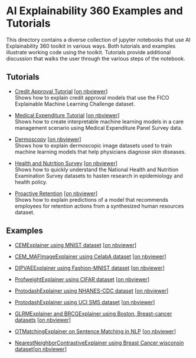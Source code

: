 # AI Explainability 360 Examples and Tutorials

This directory contains a diverse collection of jupyter notebooks that use AI Explainability 360 toolkit in various ways. Both tutorials and examples illustrate working code using the toolkit.  Tutorials provide additional discussion that walks 
the user through the various steps of the notebook.

## Tutorials

- [Credit Approval Tutorial](./tutorials/HELOC.ipynb) [[on nbviewer](https://nbviewer.jupyter.org/github/IBM/AIX360/blob/master/examples/tutorials/HELOC.ipynb)]<br/>Shows how to explain credit approval models that use the FICO Explainable Machine Learning Challenge dataset.

- [Medical Expenditure Tutorial](./tutorials/MEPS.ipynb) [[on nbviewer](https://nbviewer.jupyter.org/github/IBM/AIX360/blob/master/examples/tutorials/MEPS.ipynb)]<br/>Shows how to create interpretable machine learning models in a care management scenario using Medical Expenditure Panel Survey data.

- [Dermoscopy](./tutorials/dermoscopy.ipynb) [[on nbviewer](https://nbviewer.jupyter.org/github/IBM/AIX360/blob/master/examples/tutorials/dermoscopy.ipynb)]<br/>Shows how to explain dermoscopic image datasets used to train machine learning models that help physicians diagnose skin diseases.

- [Health and Nutrition Survey](./tutorials/CDC.ipynb) [[on nbviewer](https://nbviewer.jupyter.org/github/IBM/AIX360/blob/master/examples/tutorials/CDC.ipynb)]<br/>Shows how to quickly understand the National Health and Nutrition Examination Survey datasets to hasten research in epidemiology and health policy.

- [Proactive Retention](./tutorials/retention.ipynb) [[on nbviewer](https://nbviewer.jupyter.org/github/IBM/AIX360/blob/master/examples/tutorials/retention.ipynb)]<br/>Shows how to explain predictions of a model that recommends employees for retention actions from a synthesized human resources dataset.

## Examples
- [CEMExplainer using MNIST dataset](./contrastive/CEM-MNIST.ipynb)  [[on nbviewer](https://nbviewer.jupyter.org/github/IBM/AIX360/blob/master/examples/contrastive/CEM-MNIST.ipynb)]

- [CEM_MAFImageExplainer using CelabA dataset](./contrastive/CEM-MAF-CelebA.ipynb) [[on nbviewer](https://nbviewer.jupyter.org/github/IBM/AIX360/blob/master/examples/contrastive/CEM-MAF-CelebA.ipynb)]

- [DIPVAEExplainer using Fashion-MNIST dataset](./dipvae/DIPVAE-FMNIST.ipynb) [[on nbviewer](https://nbviewer.jupyter.org/github/IBM/AIX360/blob/master/examples/dipvae/DIPVAE-FMNIST.ipynb)]

- [ProfweightExplainer using CIFAR dataset](./profwt/Prof-Weight.ipynb) [[on nbviewer](https://nbviewer.jupyter.org/github/IBM/AIX360/blob/master/examples/profwt/Prof-Weight.ipynb)]

- [ProtodashExplainer using NHANES-CDC dataset](./protodash/Protodash-CDC.ipynb) [[on nbviewer](https://nbviewer.jupyter.org/github/IBM/AIX360/blob/master/examples/protodash/Protodash-CDC.ipynb)]

- [ProtodashExplainer using UCI SMS dataset](./protodash/Protodash%20Text%20example%20SPAM%20HAM.ipynb) [[on nbviewer](https://nbviewer.jupyter.org/github/IBM/AIX360/blob/master/examples/protodash/Protodash%20Text%20example%20SPAM%20HAM.ipynb)]

- [GLRMExplainer and BRCGExplainer using Boston, Breast-cancer datasets](./rbm) [[on nbviewer](https://nbviewer.jupyter.org/github/IBM/AIX360/tree/master/examples/rbm/)]

- [OTMatchingExplainer on Sentence Matching in NLP](./matching) [[on nbviewer](https://nbviewer.jupyter.org/github/IBM/AIX360/tree/master/examples/matching/matching-pairs-of-sentences.ipynb)]

- [NearestNeighborContrastiveExplainer using Breast Cancer wisconsin dataset](./nncontrastive/nncontrastive_demo.ipynb)[[on nbviewer](https://nbviewer.org/github/Trusted-AI/AIX360/blob/master/examples/nncontrastive/nncontrastive_demo.ipynb)]

